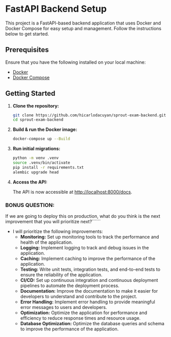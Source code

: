 # FastAPI Backend Setup

This project is a FastAPI-based backend application that uses Docker and Docker Compose for easy setup and management. Follow the instructions below to get started.

## Prerequisites

Ensure that you have the following installed on your local machine:

- [Docker](https://docs.docker.com/get-docker/)
- [Docker Compose](https://docs.docker.com/compose/install/)

## Getting Started

1. **Clone the repository:**

   ```bash
   git clone https://github.com/hicarlodacuyan/sprout-exam-backend.git
   cd sprout-exam-backend
   ```

2. **Build & run the Docker image:**

   ```bash
   docker-compose up --Build
   ```
3. **Run initial migrations:**

   ```bash
   python -m venv .venv
   source .venv/bin/activate 
   pip install -r requirements.txt
   alembic upgrade head
   ```

4. **Access the API:**

   The API is now accessible at [http://localhost:8000/docs](http://localhost:8000/docs).

### BONUS QUESTION: 
If we are going to deploy this on production, what do you think is the next improvement that you will prioritize next?``````

- I will prioritize the following improvements:
  - **Monitoring:** Set up monitoring tools to track the performance and health of the application.
  - **Logging:** Implement logging to track and debug issues in the application.
  - **Caching:** Implement caching to improve the performance of the application.
  - **Testing:** Write unit tests, integration tests, and end-to-end tests to ensure the reliability of the application.
  - **CI/CD:** Set up continuous integration and continuous deployment pipelines to automate the deployment process.
  - **Documentation:** Improve the documentation to make it easier for developers to understand and contribute to the project.
  - **Error Handling:** Implement error handling to provide meaningful error messages to users and developers.
  - **Optimization:** Optimize the application for performance and efficiency to reduce response times and resource usage.
  - **Database Optimization:** Optimize the database queries and schema to improve the performance of the application.
